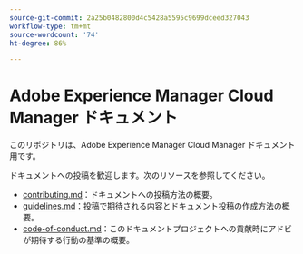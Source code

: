 ```yaml
---
source-git-commit: 2a25b0482800d4c5428a5595c9699dceed327043
workflow-type: tm+mt
source-wordcount: '74'
ht-degree: 86%

---
```

# Adobe Experience Manager Cloud Manager ドキュメント

このリポジトリは、Adobe Experience Manager Cloud Manager ドキュメント用です。

ドキュメントへの投稿を歓迎します。次のリソースを参照してください。

* [contributing.md](contributing.md)：ドキュメントへの投稿方法の概要。
* [guidelines.md](guidelines.md)：投稿で期待される内容とドキュメント投稿の作成方法の概要。
* [code-of-conduct.md](code-of-conduct.md)：このドキュメントプロジェクトへの貢献時にアドビが期待する行動の基準の概要。

